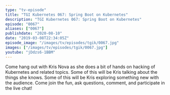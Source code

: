```yaml
---
type: "tv-episode"
title: "TGI Kubernetes 067: Spring Boot on Kubernetes"
description: "TGI Kubernetes 067: Spring Boot on Kubernetes"
episode: "0067"
aliases: ["0067"]
publishdate: "2020-08-10"
date: "2019-03-08T22:34:05Z"
episode_image: "/images/tv/episodes/tgik/0067.jpg"
images: ["/images/tv/episodes/tgik/0067.jpg"]
youtube: "jDdzs6-1BBM"
---
```


Come hang out with Kris Nova as she does a bit of hands on hacking of Kubernetes and related topics. Some of this will be Kris talking about the things she knows. Some of this will be Kris exploring something new with the audience. Come join the fun, ask questions, comment, and participate in the live chat!

